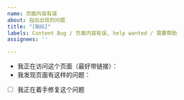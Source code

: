 ```yaml
---
name: 页面内容有误
about: 指出出现的问题
title: "[BUG]"
labels: Content Bug / 页面内容有误, help wanted / 需要帮助
assignees: ''

---
```


<!-- 
首先，十分欢迎你来给 OI WIki 开 issue，在提交之前，请花时间阅读一下这个模板的内容，谢谢合作！
- issue 标题请写为 要汇报的主要内容
- （确认过后请将选项打钩 / 填为 `[x]`）
-->

- 我正在访问这个页面（最好带链接）：
- 我发现页面有这样的问题：
- [ ] 我正在着手修复这个问题
